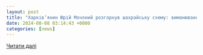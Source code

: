 ```yaml
---
layout: post
title: "Харків’янин Юрій Мочоний розгорнув шахрайську схему: виманювання грошей під виглядом інвестицій - ЗНАЙ ЮА"
date: 2024-08-08 03:14:43 +0000
categories: [news]
---
```


[Читати далі](https://znaj.ua/kompromat/490950-harkiv-yanin-yuriy-mochoniy-rozgornuv-shahraysku-shemu-vimanyuvannya-groshey-pid-viglyadom-investiciy)
